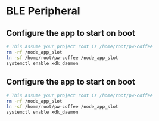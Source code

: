 # BLE Peripheral

## Configure the app to start on boot

```sh
# This assume your project root is /home/root/pw-coffee
rm -rf /node_app_slot
ln -sf /home/root/pw-coffee /node_app_slot
systemctl enable xdk_daemon
```

## Configure the app to start on boot

```sh
# This assume your project root is /home/root/pw-coffee
rm -rf /node_app_slot
ln -sf /home/root/pw-coffee /node_app_slot
systemctl enable xdk_daemon
```
